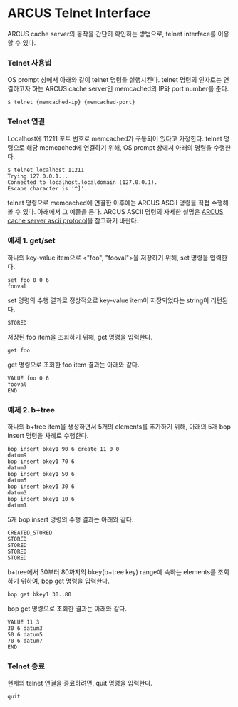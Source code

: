 # ARCUS Telnet Interface

ARCUS cache server의 동작을 간단히 확인하는 방법으로, telnet interface를 이용할 수 있다.

### Telnet 사용법

OS prompt 상에서 아래와 같이 telnet 명령을 실행시킨다.
telnet 명령의 인자로는 연결하고자 하는 ARCUS cache server인 memcached의 IP와 port number를 준다.

```
$ telnet {memcached-ip} {memcached-port}
```

### Telnet 연결

Localhost에 11211 포트 번호로 memcached가 구동되어 있다고 가정한다.
telnet 명령으로 해당 memcached에 연결하기 위해, 
OS prompt 상에서 아래의 명령을 수행한다.

```
$ telnet localhost 11211
Trying 127.0.0.1...
Connected to localhost.localdomain (127.0.0.1).
Escape character is '^]'.
```

telnet 명령으로 memcached에 연결한 이후에는 ARCUS ASCII 명령을 직접 수행해 볼 수 있다.
아래에서 그 예들을 든다. ARCUS ASCII 명령의 자세한 설명은 [ARCUS cache server ascii protocol](ch00-arcus-ascii-protocol.md)을 참고하기 바란다.


### 예제 1.  get/set

하나의 key-value item으로 <"foo", "fooval">을 저장하기 위해, set 명령을 입력한다.

```
set foo 0 0 6
fooval
```

set 명령의 수행 결과로 정상적으로 key-value item이 저장되었다는 string이 리턴된다.

```
STORED
```

저장된 foo item을 조회하기 위해, get 명령을 입력한다.


```
get foo
```

get 명령으로 조회한 foo item 결과는 아래와 같다.


```
VALUE foo 0 6
fooval
END
```

### 예제 2.  b+tree

하나의 b+tree item을 생성하면서 5개의 elements를 추가하기 위해,
아래의 5개 bop insert 명령을 차례로 수행한다.

```
bop insert bkey1 90 6 create 11 0 0
datum9
bop insert bkey1 70 6
datum7
bop insert bkey1 50 6
datum5
bop insert bkey1 30 6
datum3
bop insert bkey1 10 6
datum1
```

5개 bop insert 명령의 수행 결과는 아래와 같다.


```
CREATED_STORED
STORED
STORED
STORED
STORED
```

b+tree에서 30부터 80까지의 bkey(b+tree key) range에 속하는 elements를 조회하기 위하여,
bop get 명령을 입력한다.


```
bop get bkey1 30..80
```

bop get 명령으로 조회한 결과는 아래와 같다.


```
VALUE 11 3
30 6 datum3
50 6 datum5
70 6 datum7
END
```

### Telnet 종료

현재의 telnet 연결을 종료하려면, quit 명령을 입력한다.

```
quit
```
